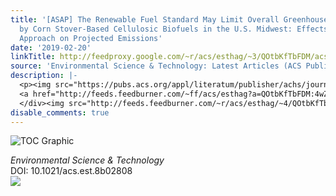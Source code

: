 ```yaml
---
title: '[ASAP] The Renewable Fuel Standard May Limit Overall Greenhouse Gas Savings
  by Corn Stover-Based Cellulosic Biofuels in the U.S. Midwest: Effects of the Regulatory
  Approach on Projected Emissions'
date: '2019-02-20'
linkTitle: http://feedproxy.google.com/~r/acs/esthag/~3/QOtbKfTbFDM/acs.est.8b02808
source: 'Environmental Science & Technology: Latest Articles (ACS Publications)'
description: |-
  <p><img src="https://pubs.acs.org/appl/literatum/publisher/achs/journals/content/esthag/0/esthag.ahead-of-print/acs.est.8b02808/20190220/images/medium/es-2018-028085_0004.gif" alt="TOC Graphic"/></p><div><cite>Environmental Science & Technology</cite></div><div>DOI: 10.1021/acs.est.8b02808</div><div class="feedflare">
  <a href="http://feeds.feedburner.com/~ff/acs/esthag?a=QOtbKfTbFDM:4wZjWuMhASI:yIl2AUoC8zA"><img src="http://feeds.feedburner.com/~ff/acs/esthag?d=yIl2AUoC8zA" border="0"></img></a>
  </div><img src="http://feeds.feedburner.com/~r/acs/esthag/~4/QOtbKfTbFDM" height="1" width="1" ...
disable_comments: true
---
```

<p><img src="https://pubs.acs.org/appl/literatum/publisher/achs/journals/content/esthag/0/esthag.ahead-of-print/acs.est.8b02808/20190220/images/medium/es-2018-028085_0004.gif" alt="TOC Graphic"/></p><div><cite>Environmental Science & Technology</cite></div><div>DOI: 10.1021/acs.est.8b02808</div><div class="feedflare">
<a href="http://feeds.feedburner.com/~ff/acs/esthag?a=QOtbKfTbFDM:4wZjWuMhASI:yIl2AUoC8zA"><img src="http://feeds.feedburner.com/~ff/acs/esthag?d=yIl2AUoC8zA" border="0"></img></a>
</div><img src="http://feeds.feedburner.com/~r/acs/esthag/~4/QOtbKfTbFDM" height="1" width="1" ...